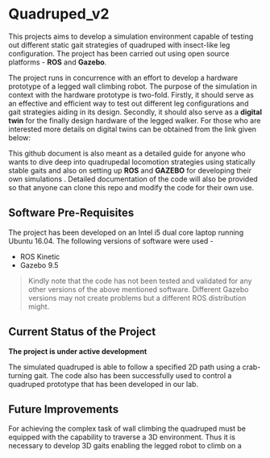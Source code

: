 # Quadruped_v2

This projects aims to develop a simulation environment capable of testing out different static gait strategies of quadruped with insect-like leg configuration.  The project has been carried out using open source platforms - **ROS** and **Gazebo**.

The project runs in concurrence with an effort to develop a hardware prototype of a legged wall climbing robot. The purpose of the simulation in context with the hardware prototype is two-fold. Firstly, it should serve as an effective and efficient way to test out different leg configurations and gait strategies aiding in its design. Secondly, it should also serve as a **digital twin** for the finally design hardware of the legged walker.
For those who are interested more details on digital twins can be obtained from the link given below:

This github document is also meant as a detailed guide for anyone who wants to dive deep into quadrupedal locomotion strategies using statically stable gaits and also on setting up **ROS** and **GAZEBO** for developing their own simulations . Detailed documentation of the code will also be provided so that anyone can clone this repo and modify the code for their own use.

## Software Pre-Requisites
The project has been developed  on an Intel i5 dual core laptop running Ubuntu 16.04. The following versions of software were used - 

 - ROS Kinetic
 - Gazebo 9.5

> Kindly note that the code has not been tested and validated for any other versions of the above mentioned software.  Different Gazebo versions may not create problems but a different ROS distribution might. 

## Current Status of the Project
**The project is under active development**

The simulated quadruped is able to follow a specified 2D path using a crab-turning gait.  The code also has been successfully used to control a quadruped prototype that has been developed in our lab.

## Future Improvements
 For achieving the complex task of wall climbing the quadruped must be equipped with the capability to traverse a 3D environment. Thus it is necessary to develop 3D gaits enabling the legged robot to climb on a  
<!--stackedit_data:
eyJoaXN0b3J5IjpbLTQ5Nzk4NjM0NywyMDI3MTE2MzUxXX0=
-->